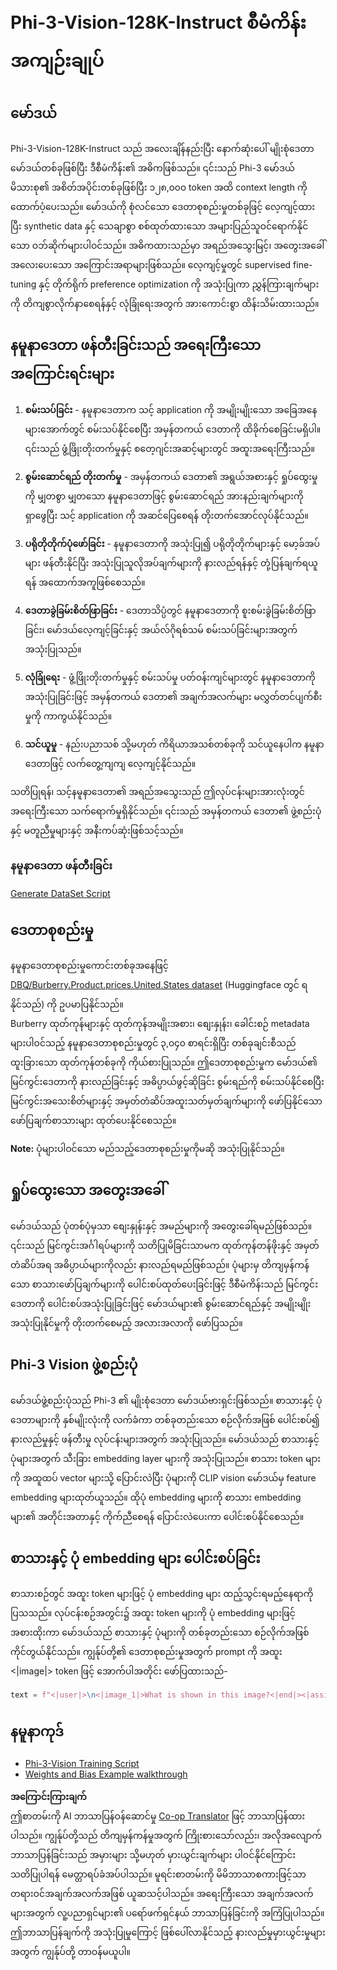 <!--
CO_OP_TRANSLATOR_METADATA:
{
  "original_hash": "e0a07fd2a30fe2af30b1373df207a5bf",
  "translation_date": "2025-07-17T08:15:30+00:00",
  "source_file": "md/03.FineTuning/FineTuning_Phi-3-visionWandB.md",
  "language_code": "my"
}
-->
# Phi-3-Vision-128K-Instruct စီမံကိန်းအကျဉ်းချုပ်

## မော်ဒယ်

Phi-3-Vision-128K-Instruct သည် အလေးချိန်နည်းပြီး နောက်ဆုံးပေါ် မျိုးစုံဒေတာ မော်ဒယ်တစ်ခုဖြစ်ပြီး ဒီစီမံကိန်း၏ အဓိကဖြစ်သည်။ ၎င်းသည် Phi-3 မော်ဒယ် မိသားစု၏ အစိတ်အပိုင်းတစ်ခုဖြစ်ပြီး ၁၂၈,၀၀၀ token အထိ context length ကို ထောက်ပံ့ပေးသည်။ မော်ဒယ်ကို စုံလင်သော ဒေတာစုစည်းမှုတစ်ခုဖြင့် လေ့ကျင့်ထားပြီး synthetic data နှင့် သေချာစွာ စစ်ထုတ်ထားသော အများပြည်သူဝင်ရောက်နိုင်သော ဝဘ်ဆိုက်များပါဝင်သည်။ အဓိကထားသည်မှာ အရည်အသွေးမြင့်၊ အတွေးအခေါ်အလေးပေးသော အကြောင်းအရာများဖြစ်သည်။ လေ့ကျင့်မှုတွင် supervised fine-tuning နှင့် တိုက်ရိုက် preference optimization ကို အသုံးပြုကာ ညွှန်ကြားချက်များကို တိကျစွာလိုက်နာစေရန်နှင့် လုံခြုံရေးအတွက် အားကောင်းစွာ ထိန်းသိမ်းထားသည်။

## နမူနာဒေတာ ဖန်တီးခြင်းသည် အရေးကြီးသော အကြောင်းရင်းများ

1. **စမ်းသပ်ခြင်း** - နမူနာဒေတာက သင့် application ကို အမျိုးမျိုးသော အခြေအနေများအောက်တွင် စမ်းသပ်နိုင်စေပြီး အမှန်တကယ် ဒေတာကို ထိခိုက်စေခြင်းမရှိပါ။ ၎င်းသည် ဖွံ့ဖြိုးတိုးတက်မှုနှင့် စတေ့ဂျင်းအဆင့်များတွင် အထူးအရေးကြီးသည်။

2. **စွမ်းဆောင်ရည် တိုးတက်မှု** - အမှန်တကယ် ဒေတာ၏ အရွယ်အစားနှင့် ရှုပ်ထွေးမှုကို မျှတစွာ မျှတသော နမူနာဒေတာဖြင့် စွမ်းဆောင်ရည် အားနည်းချက်များကို ရှာဖွေပြီး သင့် application ကို အဆင်ပြေစေရန် တိုးတက်အောင်လုပ်နိုင်သည်။

3. **ပရိုတိုတိုက်ပုံဖော်ခြင်း** - နမူနာဒေတာကို အသုံးပြု၍ ပရိုတိုတိုက်များနှင့် မော့ခ်အပ်များ ဖန်တီးနိုင်ပြီး အသုံးပြုသူလိုအပ်ချက်များကို နားလည်ရန်နှင့် တုံ့ပြန်ချက်ရယူရန် အထောက်အကူဖြစ်စေသည်။

4. **ဒေတာခွဲခြမ်းစိတ်ဖြာခြင်း** - ဒေတာသိပ္ပံတွင် နမူနာဒေတာကို စူးစမ်းခွဲခြမ်းစိတ်ဖြာခြင်း၊ မော်ဒယ်လေ့ကျင့်ခြင်းနှင့် အယ်လ်ဂိုရစ်သမ် စမ်းသပ်ခြင်းများအတွက် အသုံးပြုသည်။

5. **လုံခြုံရေး** - ဖွံ့ဖြိုးတိုးတက်မှုနှင့် စမ်းသပ်မှု ပတ်ဝန်းကျင်များတွင် နမူနာဒေတာကို အသုံးပြုခြင်းဖြင့် အမှန်တကယ် ဒေတာ၏ အချက်အလက်များ မလွှတ်တင်ပျက်စီးမှုကို ကာကွယ်နိုင်သည်။

6. **သင်ယူမှု** - နည်းပညာသစ် သို့မဟုတ် ကိရိယာအသစ်တစ်ခုကို သင်ယူနေပါက နမူနာဒေတာဖြင့် လက်တွေ့ကျကျ လေ့ကျင့်နိုင်သည်။

သတိပြုရန်၊ သင့်နမူနာဒေတာ၏ အရည်အသွေးသည် ဤလုပ်ငန်းများအားလုံးတွင် အရေးကြီးသော သက်ရောက်မှုရှိနိုင်သည်။ ၎င်းသည် အမှန်တကယ် ဒေတာ၏ ဖွဲ့စည်းပုံနှင့် မတူညီမှုများနှင့် အနီးကပ်ဆုံးဖြစ်သင့်သည်။

### နမူနာဒေတာ ဖန်တီးခြင်း  
[Generate DataSet Script](./CreatingSampleData.md)

## ဒေတာစုစည်းမှု

နမူနာဒေတာစုစည်းမှုကောင်းတစ်ခုအနေဖြင့် [DBQ/Burberry.Product.prices.United.States dataset](https://huggingface.co/datasets/DBQ/Burberry.Product.prices.United.States) (Huggingface တွင် ရနိုင်သည်) ကို ဥပမာပြနိုင်သည်။  
Burberry ထုတ်ကုန်များနှင့် ထုတ်ကုန်အမျိုးအစား၊ စျေးနှုန်း၊ ခေါင်းစဉ် metadata များပါဝင်သည့် နမူနာဒေတာစုစည်းမှုတွင် ၃,၀၄၀ စာရင်းရှိပြီး တစ်ခုချင်းစီသည် ထူးခြားသော ထုတ်ကုန်တစ်ခုကို ကိုယ်စားပြုသည်။ ဤဒေတာစုစည်းမှုက မော်ဒယ်၏ မြင်ကွင်းဒေတာကို နားလည်ခြင်းနှင့် အဓိပ္ပာယ်ဖွင့်ဆိုခြင်း စွမ်းရည်ကို စမ်းသပ်နိုင်စေပြီး မြင်ကွင်းအသေးစိတ်များနှင့် အမှတ်တံဆိပ်အထူးသတ်မှတ်ချက်များကို ဖော်ပြနိုင်သော ဖော်ပြချက်စာသားများ ထုတ်ပေးနိုင်စေသည်။

**Note:** ပုံများပါဝင်သော မည်သည့်ဒေတာစုစည်းမှုကိုမဆို အသုံးပြုနိုင်သည်။

## ရှုပ်ထွေးသော အတွေးအခေါ်

မော်ဒယ်သည် ပုံတစ်ပုံမှသာ စျေးနှုန်းနှင့် အမည်များကို အတွေးခေါ်ရမည်ဖြစ်သည်။ ၎င်းသည် မြင်ကွင်းအင်္ဂါရပ်များကို သတိပြုမိခြင်းသာမက ထုတ်ကုန်တန်ဖိုးနှင့် အမှတ်တံဆိပ်အရ အဓိပ္ပာယ်များကိုလည်း နားလည်ရမည်ဖြစ်သည်။ ပုံများမှ တိကျမှန်ကန်သော စာသားဖော်ပြချက်များကို ပေါင်းစပ်ထုတ်ပေးခြင်းဖြင့် ဒီစီမံကိန်းသည် မြင်ကွင်းဒေတာကို ပေါင်းစပ်အသုံးပြုခြင်းဖြင့် မော်ဒယ်များ၏ စွမ်းဆောင်ရည်နှင့် အမျိုးမျိုးအသုံးပြုနိုင်မှုကို တိုးတက်စေမည့် အလားအလာကို ဖော်ပြသည်။

## Phi-3 Vision ဖွဲ့စည်းပုံ

မော်ဒယ်ဖွဲ့စည်းပုံသည် Phi-3 ၏ မျိုးစုံဒေတာ မော်ဒယ်ဗားရှင်းဖြစ်သည်။ စာသားနှင့် ပုံဒေတာများကို နှစ်မျိုးလုံးကို လက်ခံကာ တစ်ခုတည်းသော စဉ်လိုက်အဖြစ် ပေါင်းစပ်၍ နားလည်မှုနှင့် ဖန်တီးမှု လုပ်ငန်းများအတွက် အသုံးပြုသည်။ မော်ဒယ်သည် စာသားနှင့် ပုံများအတွက် သီးခြား embedding layer များကို အသုံးပြုသည်။ စာသား token များကို အထူထပ် vector များသို့ ပြောင်းလဲပြီး ပုံများကို CLIP vision မော်ဒယ်မှ feature embedding များထုတ်ယူသည်။ ထိုပုံ embedding များကို စာသား embedding များ၏ အတိုင်းအတာနှင့် ကိုက်ညီစေရန် ပြောင်းလဲပေးကာ ပေါင်းစပ်နိုင်စေသည်။

## စာသားနှင့် ပုံ embedding များ ပေါင်းစပ်ခြင်း

စာသားစဉ်တွင် အထူး token များဖြင့် ပုံ embedding များ ထည့်သွင်းရမည့်နေရာကို ပြသသည်။ လုပ်ငန်းစဉ်အတွင်း၌ အထူး token များကို ပုံ embedding များဖြင့် အစားထိုးကာ မော်ဒယ်သည် စာသားနှင့် ပုံများကို တစ်ခုတည်းသော စဉ်လိုက်အဖြစ် ကိုင်တွယ်နိုင်သည်။ ကျွန်ုပ်တို့၏ ဒေတာစုစည်းမှုအတွက် prompt ကို အထူး <|image|> token ဖြင့် အောက်ပါအတိုင်း ဖော်ပြထားသည်-

```python
text = f"<|user|>\n<|image_1|>What is shown in this image?<|end|><|assistant|>\nProduct: {row['title']}, Category: {row['category3_code']}, Full Price: {row['full_price']}<|end|>"
```

## နမူနာကုဒ်  
- [Phi-3-Vision Training Script](../../../../code/03.Finetuning/Phi-3-vision-Trainingscript.py)  
- [Weights and Bias Example walkthrough](https://wandb.ai/byyoung3/mlnews3/reports/How-to-fine-tune-Phi-3-vision-on-a-custom-dataset--Vmlldzo4MTEzMTg3)

**အကြောင်းကြားချက်**  
ဤစာတမ်းကို AI ဘာသာပြန်ဝန်ဆောင်မှု [Co-op Translator](https://github.com/Azure/co-op-translator) ဖြင့် ဘာသာပြန်ထားပါသည်။ ကျွန်ုပ်တို့သည် တိကျမှန်ကန်မှုအတွက် ကြိုးစားသော်လည်း၊ အလိုအလျောက် ဘာသာပြန်ခြင်းသည် အမှားများ သို့မဟုတ် မှားယွင်းချက်များ ပါဝင်နိုင်ကြောင်း သတိပြုပါရန် မေတ္တာရပ်ခံအပ်ပါသည်။ မူရင်းစာတမ်းကို မိမိဘာသာစကားဖြင့်သာ တရားဝင်အချက်အလက်အဖြစ် ယူဆသင့်ပါသည်။ အရေးကြီးသော အချက်အလက်များအတွက် လူ့ပညာရှင်များ၏ ပရော်ဖက်ရှင်နယ် ဘာသာပြန်ခြင်းကို အကြံပြုပါသည်။ ဤဘာသာပြန်ချက်ကို အသုံးပြုမှုကြောင့် ဖြစ်ပေါ်လာနိုင်သည့် နားလည်မှုမှားယွင်းမှုများအတွက် ကျွန်ုပ်တို့ တာဝန်မယူပါ။